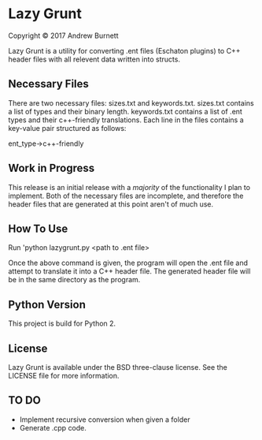 # Lazy Grunt
Copyright &copy; 2017 Andrew Burnett

Lazy Grunt is a utility for converting .ent files (Eschaton plugins)
to C++ header files with all relevent data written into structs.

## Necessary Files
There are two necessary files: sizes.txt and keywords.txt.
sizes.txt contains a list of types and their binary length.
keywords.txt contains a list of .ent types and their c++-friendly
translations. Each line in the files contains a key-value pair structured
as follows:

ent_type->c++-friendly

## Work in Progress

This release is an initial release with a *majority* of the functionality
I plan to implement. Both of the necessary files are incomplete, and therefore
the header files that are generated at this point aren't of much use.

## How To Use

Run 'python lazygrunt.py <path to .ent file>

Once the above command is given, the program will open the .ent file
and attempt to translate it into a C++ header file. The generated header
file will be in the same directory as the program.

## Python Version

This project is build for Python 2.

## License

Lazy Grunt is available under the BSD three-clause license.
See the LICENSE file for more information.

## TO DO

- Implement recursive conversion when given a folder
- Generate .cpp code.

